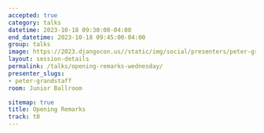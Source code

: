```yaml
---
accepted: true
category: talks
datetime: 2023-10-18 09:30:00-04:00
end_datetime: 2023-10-18 09:45:00-04:00
group: talks
image: https://2023.djangocon.us//static/img/social/presenters/peter-grandstaff.png
layout: session-details
permalink: /talks/opening-remarks-wednesday/
presenter_slugs:
- peter-grandstaff
room: Junior Ballroom

sitemap: true
title: Opening Remarks
track: t0
---
```

